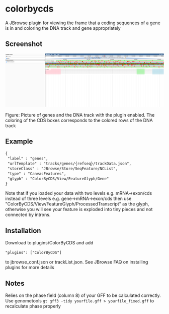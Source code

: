 # colorbycds

A JBrowse plugin for viewing the frame that a coding sequences of a gene is in and coloring the DNA track and gene appropriately

## Screenshot

![](img/1.png)

Figure: Picture of genes and the DNA track with the plugin enabled. The coloring of the CDS boxes corresponds to the colored rows of the DNA track

## Example

    {
     "label" : "genes",
     "urlTemplate" : "tracks/genes/{refseq}/trackData.json",
     "storeClass" : "JBrowse/Store/SeqFeature/NCList",
     "type" : "CanvasFeatures",
     "glyph" : "ColorByCDS/View/FeatureGlyph/Gene"
    }

Note that if you loaded your data with two levels e.g. mRNA->exon/cds instead of three levels e.g. gene->mRNA->exon/cds then use "ColorByCDS/View/FeatureGlyph/ProcessedTranscript" as the glyph, otherwise you will see your feature is exploded into tiny pieces and not connected by introns.

## Installation

Download to plugins/ColorByCDS and add

    "plugins": ["ColorByCDS"]

to jbrowse_conf.json or trackList.json. See JBrowse FAQ on installing plugins for more details


## Notes

Relies on the phase field (column 8) of your GFF to be calculated correctly. Use genometools `gt gff3 -tidy yourfile.gff > yourfile_fixed.gff` to recalculate phase properly

